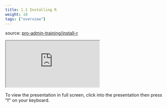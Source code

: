 ```yaml
---
title: 1.1 Installing R
weight: 10
tags: ["overview"]
---
```


source: <a href="https://colorado.rstudio.com/rsc/pro-admin-training/install-r" target="_blank">pro-admin-training/install-r</a>
<!-- <div class="xaringan-column"> -->
<div class="responsive-container-xaringan">
  <div class="animated-r-wrapper">
    <div class="animated-r-vertical">
      <div class="animated-r-circle"></div>
    </div>
    <div class="animated-r-diagonal"></div>
  </div>
  <iframe 
    src="https://colorado.rstudio.com/rsc/pro-admin-training/install-r/01_a_install_r.html" 
        gesture="media"  allow="encrypted-media" allowfullscreen
        scrolling="no">
  </iframe>
</div>
<!-- </div> -->


To view the presentation in full screen, click into the presentation then press "f" on your keyboard.

